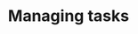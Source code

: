---
title: Managing tasks
linkTitle: Managing tasks
weight: 5
description: >
 Building and managing Tasks and their data
aliases:
   - /building/guides/tasks/
   - /apps/guides/tasks/
---